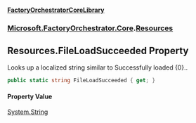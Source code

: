 #### [FactoryOrchestratorCoreLibrary](./FactoryOrchestratorCoreLibrary.md 'FactoryOrchestratorCoreLibrary')
### [Microsoft.FactoryOrchestrator.Core](./Microsoft-FactoryOrchestrator-Core.md 'Microsoft.FactoryOrchestrator.Core').[Resources](./Microsoft-FactoryOrchestrator-Core-Resources.md 'Microsoft.FactoryOrchestrator.Core.Resources')
## Resources.FileLoadSucceeded Property
Looks up a localized string similar to Successfully loaded {0}..  
```csharp
public static string FileLoadSucceeded { get; }
```
#### Property Value
[System.String](https://docs.microsoft.com/en-us/dotnet/api/System.String 'System.String')  
